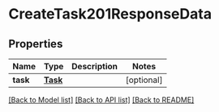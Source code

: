 # CreateTask201ResponseData

## Properties
Name | Type | Description | Notes
------------ | ------------- | ------------- | -------------
**task** | [**Task**](Task.md) |  | [optional] 

[[Back to Model list]](../README.md#documentation-for-models) [[Back to API list]](../README.md#documentation-for-api-endpoints) [[Back to README]](../README.md)


